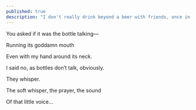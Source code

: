 ```yaml
---
published: true
description: "I don't really drink beyond a beer with friends, once in a blue moon. But I understand the appeal and knew many who it appealed to."
---
```


You asked if it was the bottle talking—

Running its goddamn mouth

Even with my hand around its neck. 

I said no, as bottles don’t talk, obviously.

They whisper.

  

The soft whisper, the prayer, the sound

Of that little voice...